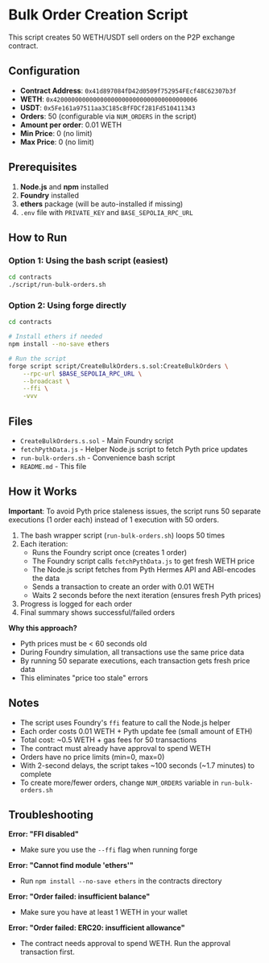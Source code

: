 # Bulk Order Creation Script

This script creates 50 WETH/USDT sell orders on the P2P exchange contract.

## Configuration

- **Contract Address**: `0x41d897084fD42d0509f752954FEcf48C62307b3f`
- **WETH**: `0x4200000000000000000000000000000000000006`
- **USDT**: `0x5Fe161a97511aa3C185cBfFDCf281Fd510411343`
- **Orders**: 50 (configurable via `NUM_ORDERS` in the script)
- **Amount per order**: 0.01 WETH
- **Min Price**: 0 (no limit)
- **Max Price**: 0 (no limit)

## Prerequisites

1. **Node.js** and **npm** installed
2. **Foundry** installed
3. **ethers** package (will be auto-installed if missing)
4. `.env` file with `PRIVATE_KEY` and `BASE_SEPOLIA_RPC_URL`

## How to Run

### Option 1: Using the bash script (easiest)

```bash
cd contracts
./script/run-bulk-orders.sh
```

### Option 2: Using forge directly

```bash
cd contracts

# Install ethers if needed
npm install --no-save ethers

# Run the script
forge script script/CreateBulkOrders.s.sol:CreateBulkOrders \
    --rpc-url $BASE_SEPOLIA_RPC_URL \
    --broadcast \
    --ffi \
    -vvv
```

## Files

- `CreateBulkOrders.s.sol` - Main Foundry script
- `fetchPythData.js` - Helper Node.js script to fetch Pyth price updates
- `run-bulk-orders.sh` - Convenience bash script
- `README.md` - This file

## How it Works

**Important**: To avoid Pyth price staleness issues, the script runs 50 separate executions (1 order each) instead of 1 execution with 50 orders.

1. The bash wrapper script (`run-bulk-orders.sh`) loops 50 times
2. Each iteration:
   - Runs the Foundry script once (creates 1 order)
   - The Foundry script calls `fetchPythData.js` to get fresh WETH price
   - The Node.js script fetches from Pyth Hermes API and ABI-encodes the data
   - Sends a transaction to create an order with 0.01 WETH
   - Waits 2 seconds before the next iteration (ensures fresh Pyth prices)
3. Progress is logged for each order
4. Final summary shows successful/failed orders

**Why this approach?**
- Pyth prices must be < 60 seconds old
- During Foundry simulation, all transactions use the same price data
- By running 50 separate executions, each transaction gets fresh price data
- This eliminates "price too stale" errors

## Notes

- The script uses Foundry's `ffi` feature to call the Node.js helper
- Each order costs 0.01 WETH + Pyth update fee (small amount of ETH)
- Total cost: ~0.5 WETH + gas fees for 50 transactions
- The contract must already have approval to spend WETH
- Orders have no price limits (min=0, max=0)
- With 2-second delays, the script takes ~100 seconds (~1.7 minutes) to complete
- To create more/fewer orders, change `NUM_ORDERS` variable in `run-bulk-orders.sh`

## Troubleshooting

**Error: "FFI disabled"**
- Make sure you use the `--ffi` flag when running forge

**Error: "Cannot find module 'ethers'"**
- Run `npm install --no-save ethers` in the contracts directory

**Error: "Order failed: insufficient balance"**
- Make sure you have at least 1 WETH in your wallet

**Error: "Order failed: ERC20: insufficient allowance"**
- The contract needs approval to spend WETH. Run the approval transaction first.
